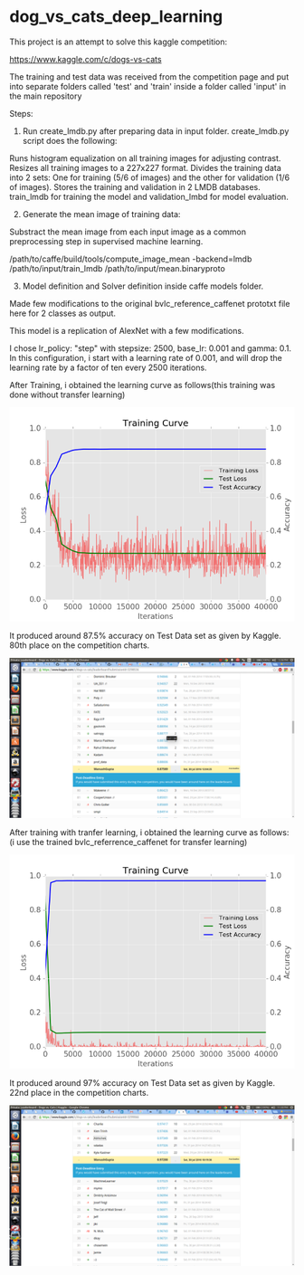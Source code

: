 # dog_vs_cats_deep_learning

This project is an attempt to solve this kaggle competition:

https://www.kaggle.com/c/dogs-vs-cats

The training and test data was received from the competition page and put into separate folders called 'test' and 'train' inside a folder called 'input' in the main repository

Steps:

1. Run create_lmdb.py after preparing data in input folder. create_lmdb.py script does the following:

Runs histogram equalization on all training images for adjusting contrast.
Resizes all training images to a 227x227 format.
Divides the training data into 2 sets: One for training (5/6 of images) and the other for validation (1/6 of images).
Stores the training and validation in 2 LMDB databases. train_lmdb for training the model and validation_lmbd for model evaluation.

2. Generate the mean image of training data:

Substract the mean image from each input image as a common preprocessing step in supervised machine learning.

/path/to/caffe/build/tools/compute_image_mean -backend=lmdb /path/to/input/train_lmdb /path/to/input/mean.binaryproto

3. Model definition and Solver definition inside caffe models folder.

Made few modifications to the original bvlc_reference_caffenet prototxt file here for 2 classes as output. 
 
This model is a replication of AlexNet with a few modifications.

I chose lr_policy: "step" with stepsize: 2500, base_lr: 0.001 and gamma: 0.1. In this configuration, i start with a learning rate of 0.001, and will drop the learning rate by a factor of ten every 2500 iterations.

After Training, i obtained the learning curve as follows(this training was done without transfer learning)

![alt tag](/caffe_models/caffe_model_1/caffe_model_1_learning_curve.png)

It produced around 87.5% accuracy on Test Data set as given by Kaggle. 80th place on the competition charts.

![alt tag](/kaggle_1.png)

After training with tranfer learning, i obtained the learning curve as follows: (i use the trained bvlc_referrence_caffenet for transfer learning)

![alt tag](/caffe_models/caffe_model_2/caffe_model_2_learning_curve.png)

It produced around 97% accuracy on Test Data set as given by Kaggle. 22nd place in the competition charts.

![alt tag](/kaggle_2.png)
